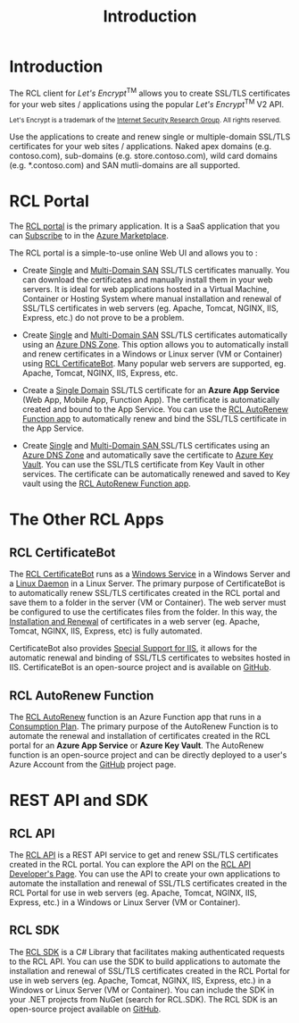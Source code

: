 ﻿---
title: Introduction
description: The RCL client for Let's Encrypt allows you to create SSL/TLS certificates for your web sites / applications using the popular Let's Encrypt V2 API.
has_children: false
nav_order: 1
---

# Introduction

The RCL client for *Let's Encrypt*<sup>TM</sup> allows you to create SSL/TLS certificates for your web sites / applications using the popular *Let's Encrypt*<sup>TM</sup> V2 API.

<sub>Let's Encrypt is a trademark of the [Internet Security Research Group](https://www.abetterinternet.org/). All rights reserved.</sub>

Use the applications to create and renew single or multiple-domain SSL/TLS certificates for your web sites / applications. Naked apex domains (e.g. contoso.com), sub-domains (e.g. store.contoso.com), wild card domains (e.g. *.contoso.com) and SAN mutli-domains are all supported. 

# RCL Portal

The [RCL portal](../portal/portal) is the primary application. It is a SaaS application that you can [Subscribe](../subscription/subscription) to in the [Azure Marketplace](https://azuremarketplace.microsoft.com/en-us/marketplace/apps/rayconsulting.002?tab=overview).

The RCL portal is a simple-to-use online Web UI and allows you to :

- Create [Single](../portal/stand-alone) and [Multi-Domain SAN](../portal/stand-alone-san) SSL/TLS certificates manually. You can download the certificates and manually install them in your web servers. It is ideal for web applications hosted in a Virtual Machine, Container or Hosting System where manual installation and renewal of SSL/TLS certificates in web servers (eg. Apache, Tomcat, NGINX, IIS, Express, etc.) do not prove to be a problem.

- Create [Single](../portal/azure-dns) and [Multi-Domain SAN](../portal/azure-dns-san) SSL/TLS certificates automatically using an [Azure DNS Zone](https://docs.microsoft.com/en-us/azure/dns/dns-zones-records). This option allows you to automatically install and renew certificates in a Windows or Linux server (VM or Container) using [RCL CertificateBot](../certbot/certbot). Many popular web servers are supported, eg. Apache, Tomcat, NGINX, IIS, Express, etc.

- Create a [Single Domain](../portal/azure-appservice) SSL/TLS certificate for an **Azure App Service** (Web App, Mobile App, Function App). The certificate is automatically created and bound to the App Service. You can use the [RCL AutoRenew Function app](../autorenew/autorenew) to automatically renew and bind the SSL/TLS certificate in the App Service.

- Create [Single](../portal/azure-keyvault) and [Multi-Domain SAN ](../portal/azure-keyvault-san) SSL/TLS certificates using an [Azure DNS Zone](https://docs.microsoft.com/en-us/azure/dns/dns-zones-records) and automatically save the certificate to [Azure Key Vault](https://docs.microsoft.com/en-us/azure/key-vault/general/basic-concepts). You can use the SSL/TLS certificate from Key Vault in other services. The certificate can be automatically renewed and saved to Key vault using the [RCL AutoRenew Function app](/autorenew/autorenew).

# The Other RCL Apps

## RCL CertificateBot

The [RCL CertificateBot](../certbot/certbot) runs as a [Windows Service](../certbot/windows-service) in a Windows Server and a [Linux Daemon](../certbot/linux-daemon) in a Linux Server. The primary purpose of CertificateBot is to automatically renew SSL/TLS certificates created in the RCL portal and save them to a folder in the server (VM or Container). The web server must be configured to use the certificates files from the folder. In this way, the [Installation and Renewal](../installations/installations) of certificates in a web server (eg. Apache, Tomcat, NGINX, IIS, Express, etc) is fully automated. 

CertificateBot also provides [Special Support for IIS](../certbot/iis), it allows for the automatic renewal and binding of SSL/TLS certificates to websites hosted in IIS. CertificateBot is an open-source project and is available on [GitHub](https://github.com/rcl-ssl/RCL.CertificateBot).

## RCL AutoRenew Function

The [RCL AutoRenew](/autorenew/autorenew) function is an Azure Function app that runs in a [Consumption Plan](https://docs.microsoft.com/en-us/azure/azure-functions/consumption-plan). The primary purpose of the AutoRenew Function is to automate the renewal and installation of certificates created in the RCL portal for an **Azure App Service** or **Azure Key Vault**. The AutoRenew function is an open-source project and can be directly deployed to a user's Azure Account from the [GitHub](https://github.com/rcl-ssl/RCL.AutoRenew) project page.

# REST API and SDK

## RCL API

The [RCL API](../api/api) is a REST API service to get and renew SSL/TLS certificates created in the RCL portal. You can explore the API on the [RCL API Developer's Page](https://rclapi.developer.azure-api.net/). You can use the API to create your own applications to automate the installation and renewal of SSL/TLS certificates created in the RCL Portal for use in web servers (eg. Apache, Tomcat, NGINX, IIS, Express, etc.) in a Windows or Linux Server (VM or Container).

## RCL SDK

The [RCL SDK](../sdk/sdk) is a C# Library that facilitates making authenticated requests to the RCL API. You can use the SDK to build applications to automate the installation and renewal of SSL/TLS certificates created in the RCL Portal for use in web servers (eg. Apache, Tomcat, NGINX, IIS, Express, etc.) in a Windows or Linux Server (VM or Container). You can include the SDK in your .NET projects from NuGet (search for RCL.SDK). The RCL SDK is an open-source project available on [GitHub](https://github.com/rcl-ssl/RCL.SDK).


